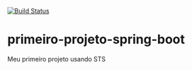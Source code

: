 [![Build Status](https://app.travis-ci.com/rafisgarrido/primeiro-projeto-spring-boot.svg?token=apKG4rPxUehWAkirDpWp&branch=main)](https://app.travis-ci.com/rafisgarrido/primeiro-projeto-spring-boot)
# primeiro-projeto-spring-boot
Meu primeiro projeto usando STS
